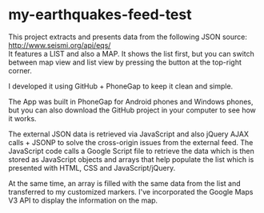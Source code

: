 # my-earthquakes-feed-test

This project extracts and presents data from the following JSON source: http://www.seismi.org/api/eqs/  
It features a LIST and also a MAP. It shows the list first, but you can switch between map view and list view by pressing the button at the top-right corner.

I developed it using GitHub + PhoneGap to keep it clean and simple. 

The App was built in PhoneGap for Android phones and Windows phones, but you can also download the GitHub project in your computer to see how it works.

The external JSON data is retrieved via JavaScript and also jQuery AJAX calls + JSONP to solve the cross-origin issues from the external feed. The JavaScript code calls a Google Script file to retrieve the data which is then stored as JavaScript objects and arrays that help populate the list which is presented with HTML, CSS and JavaScript/jQuery.

At the same time, an array is filled with the same data from the list and transferred to my customized markers. I've incorporated the Google Maps V3 API to display the information on the map. 
